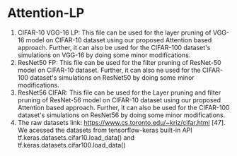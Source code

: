 # Attention-LP
1. CIFAR-10 VGG-16 LP: This file can be used for the layer pruning of VGG-16 model on CIFAR-10 dataset using our proposed Attention based approach. Further, it can also be used for the CIFAR-100 dataset's simulations on VGG-16 by doing some minor modifications.
2. ResNet50 FP: This file can be used for the filter pruning of ResNet-50 model on CIFAR-10 dataset. Further, it can also ne used for the CIFAR-100 dataset's simulations on ResNet50 by doing some minor modifications.
3. ResNet56 CIFAR: This file can be used for the Layer pruning and filter pruning of ResNet-56 model on CIFAR-10 dataset using our proposed Attention based approach. Further, it can also be used for the CIFAR-100 dataset's simulations on ResNet56 by doing some minor modifications.
4. The raw datasets link: https://www.cs.toronto.edu/~kriz/cifar.html [47].
 We acessed the datasets from  tensorflow-keras built-in API tf.keras.datasets.cifar10.load_data() and tf.keras.datasets.cifar100.load_data()
